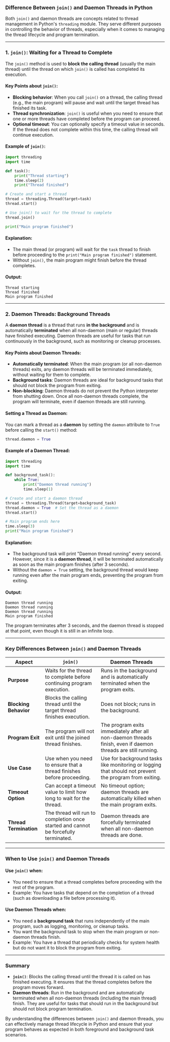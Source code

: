 ### Difference Between `join()` and Daemon Threads in Python

Both `join()` and daemon threads are concepts related to thread management in Python's `threading` module. They serve different purposes in controlling the behavior of threads, especially when it comes to managing the thread lifecycle and program termination.

---

### 1. **`join()`**: Waiting for a Thread to Complete

The `join()` method is used to **block the calling thread** (usually the main thread) until the thread on which `join()` is called has completed its execution.

#### Key Points about `join()`:
- **Blocking behavior**: When you call `join()` on a thread, the calling thread (e.g., the main program) will pause and wait until the target thread has finished its task.
- **Thread synchronization**: `join()` is useful when you need to ensure that one or more threads have completed before the program can proceed.
- **Optional timeout**: You can optionally specify a timeout value in seconds. If the thread does not complete within this time, the calling thread will continue execution.

#### Example of `join()`:
```python
import threading
import time

def task():
    print("Thread starting")
    time.sleep(2)
    print("Thread finished")

# Create and start a thread
thread = threading.Thread(target=task)
thread.start()

# Use join() to wait for the thread to complete
thread.join()

print("Main program finished")
```

#### Explanation:
- The main thread (or program) will wait for the `task` thread to finish before proceeding to the `print("Main program finished")` statement.
- Without `join()`, the main program might finish before the thread completes.

#### Output:
```
Thread starting
Thread finished
Main program finished
```

---

### 2. **Daemon Threads**: Background Threads

A **daemon thread** is a thread that runs **in the background** and is automatically **terminated** when all non-daemon (main or regular) threads have finished executing. Daemon threads are useful for tasks that run continuously in the background, such as monitoring or cleanup processes.

#### Key Points about Daemon Threads:
- **Automatically terminated**: When the main program (or all non-daemon threads) exits, any daemon threads will be terminated immediately, without waiting for them to complete.
- **Background tasks**: Daemon threads are ideal for background tasks that should not block the program from exiting.
- **Non-blocking**: Daemon threads do not prevent the Python interpreter from shutting down. Once all non-daemon threads complete, the program will terminate, even if daemon threads are still running.

#### Setting a Thread as Daemon:
You can mark a thread as a **daemon** by setting the `daemon` attribute to `True` before calling the `start()` method:
```python
thread.daemon = True
```

#### Example of a Daemon Thread:
```python
import threading
import time

def background_task():
    while True:
        print("Daemon thread running")
        time.sleep(1)

# Create and start a daemon thread
thread = threading.Thread(target=background_task)
thread.daemon = True  # Set the thread as a daemon
thread.start()

# Main program ends here
time.sleep(3)
print("Main program finished")
```

#### Explanation:
- The background task will print "Daemon thread running" every second. However, since it is a **daemon thread**, it will be terminated automatically as soon as the main program finishes (after 3 seconds).
- Without the `daemon = True` setting, the background thread would keep running even after the main program ends, preventing the program from exiting.

#### Output:
```
Daemon thread running
Daemon thread running
Daemon thread running
Main program finished
```
The program terminates after 3 seconds, and the daemon thread is stopped at that point, even though it is still in an infinite loop.

---

### Key Differences Between `join()` and Daemon Threads

| **Aspect**                  | **`join()`**                                      | **Daemon Threads**                                  |
|-----------------------------|--------------------------------------------------|----------------------------------------------------|
| **Purpose**                  | Waits for the thread to complete before continuing program execution. | Runs in the background and is automatically terminated when the program exits. |
| **Blocking Behavior**        | Blocks the calling thread until the target thread finishes execution. | Does not block; runs in the background. |
| **Program Exit**             | The program will not exit until the joined thread finishes. | The program exits immediately after all non-daemon threads finish, even if daemon threads are still running. |
| **Use Case**                 | Use when you need to ensure that a thread finishes before proceeding. | Use for background tasks like monitoring or logging that should not prevent the program from exiting. |
| **Timeout Option**           | Can accept a timeout value to limit how long to wait for the thread. | No timeout option; daemon threads are automatically killed when the main program exits. |
| **Thread Termination**       | The thread will run to completion once started and cannot be forcefully terminated. | Daemon threads are forcefully terminated when all non-daemon threads are done. |

---

### When to Use `join()` and Daemon Threads

#### Use `join()` when:
- You need to ensure that a thread completes before proceeding with the rest of the program.
- Example: You have tasks that depend on the completion of a thread (such as downloading a file before processing it).

#### Use Daemon Threads when:
- You need a **background task** that runs independently of the main program, such as logging, monitoring, or cleanup tasks.
- You want the background task to stop when the main program or non-daemon threads finish.
- Example: You have a thread that periodically checks for system health but do not want it to block the program from exiting.

---

### Summary

- **`join()`**: Blocks the calling thread until the thread it is called on has finished executing. It ensures that the thread completes before the program moves forward.
- **Daemon threads**: Run in the background and are automatically terminated when all non-daemon threads (including the main thread) finish. They are useful for tasks that should run in the background but should not block program termination.

By understanding the differences between `join()` and daemon threads, you can effectively manage thread lifecycle in Python and ensure that your program behaves as expected in both foreground and background task scenarios.